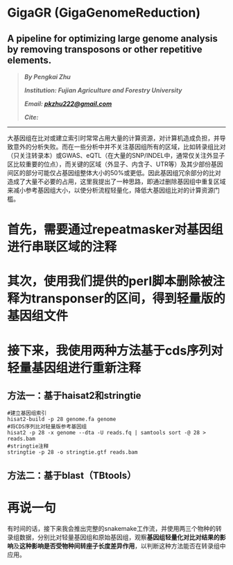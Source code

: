 # GigaGR (GigaGenomeReduction)
## A pipeline for optimizing large genome analysis by removing transposons or other repetitive elements.

> ***By Pengkai Zhu***
> 
> ***Institution: Fujian Agriculture and Forestry University***
> 
>  ***Email: pkzhu222@gmail.com***
> 
>  ***Cite:***
>  
>


------

大基因组在比对或建立索引时常常占用大量的计算资源，对计算机造成负担，并导致意外的分析失败。而在一些分析中并不关注基因组所有的区域，比如转录组比对（只关注转录本）或GWAS、eQTL（在大量的SNP/INDEL中，通常仅关注外显子区比较重要的位点），而关键的区域（外显子、内含子、UTR等）及其少部份基因间区的部分可能仅占基因组整体大小的50%或更低。因此基因组冗余部分的比对造成了大量不必要的占用，这里我提出了一种思路，即通过删除基因组中重复区域来减小参考基因组大小，以使分析流程轻量化，降低大基因组比对的计算资源门槛。

# 首先，需要通过repeatmasker对基因组进行串联区域的注释


# 其次，使用我们提供的perl脚本删除被注释为transponser的区间，得到轻量版的基因组文件

# 接下来，我使用两种方法基于cds序列对轻量基因组进行重新注释

## 方法一：基于haisat2和stringtie
```shell
#建立基因组索引
hisat2-build -p 28 genome.fa genome
#将CDS序列比对轻量版参考基因组
hisat2 -p 28 -x genome --dta -U reads.fq | samtools sort -@ 28 > reads.bam
#stringtie注释
stringtie -p 28 -o stringtie.gtf reads.bam
```

## 方法二：基于blast（TBtools）


# 再说一句

有时间的话，接下来我会推出完整的snakemake工作流，并使用两三个物种的转录组数据，分别比对轻量基因组和原始基因组，观察**基因组轻量化对比对结果的影响**及**这种影响是否受物种间转座子长度差异作用**，以判断这种方法能否在转录组中应用。
